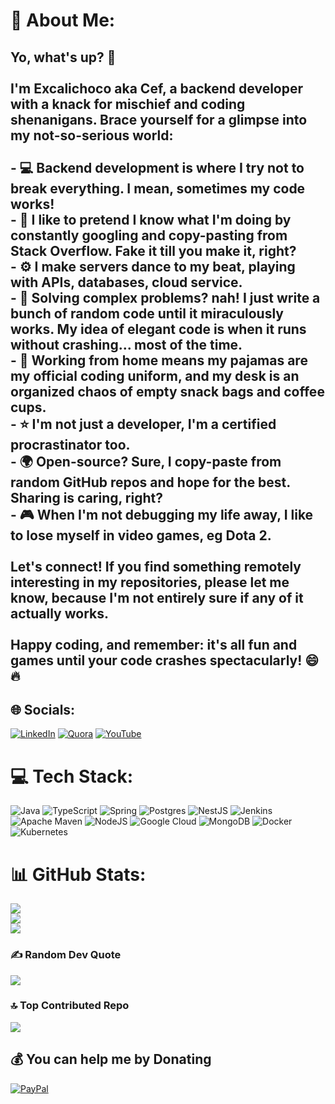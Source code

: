 # 💫 About Me:
## Yo, what's up? 👋<br><br>I'm Excalichoco aka Cef, a backend developer with a knack for mischief and coding shenanigans. Brace yourself for a glimpse into my not-so-serious world:<br><br>- 💻 Backend development is where I try not to break everything. I mean, sometimes my code works!<br>- 🚀 I like to pretend I know what I'm doing by constantly googling and copy-pasting from Stack Overflow. Fake it till you make it, right?<br>- ⚙️ I make servers dance to my beat, playing with APIs, databases, cloud service. <br>- 🌟 Solving complex problems? nah! I just write a bunch of random code until it miraculously works. My idea of elegant code is when it runs without crashing... most of the time.<br>- 🏡 Working from home means my pajamas are my official coding uniform, and my desk is an organized chaos of empty snack bags and coffee cups.<br>- ⭐️ I'm not just a developer, I'm a certified procrastinator too. <br>- 🌍 Open-source? Sure, I copy-paste from random GitHub repos and hope for the best. Sharing is caring, right?<br>- 🎮 When I'm not debugging my life away, I like to lose myself in video games, eg Dota 2.<br><br>Let's connect! If you find something remotely interesting in my repositories, please let me know, because I'm not entirely sure if any of it actually works.<br><br>Happy coding, and remember: it's all fun and games until your code crashes spectacularly! 😄🔥<br>


## 🌐 Socials:
[![LinkedIn](https://img.shields.io/badge/LinkedIn-%230077B5.svg?logo=linkedin&logoColor=white)](https://linkedin.com/in/https://www.linkedin.com/in/cefriandy-simarmata-613722129/) [![Quora](https://img.shields.io/badge/Quora-%23B92B27.svg?logo=Quora&logoColor=white)](https://quora.com/profile/https://id.quora.com/profile/Doko-2) [![YouTube](https://img.shields.io/badge/YouTube-%23FF0000.svg?logo=YouTube&logoColor=white)](https://youtube.com/@@cefriandysimarmata2474) 

# 💻 Tech Stack:
![Java](https://img.shields.io/badge/java-%23ED8B00.svg?style=for-the-badge&logo=java&logoColor=white) ![TypeScript](https://img.shields.io/badge/typescript-%23007ACC.svg?style=for-the-badge&logo=typescript&logoColor=white) ![Spring](https://img.shields.io/badge/spring-%236DB33F.svg?style=for-the-badge&logo=spring&logoColor=white) ![Postgres](https://img.shields.io/badge/postgres-%23316192.svg?style=for-the-badge&logo=postgresql&logoColor=white) ![NestJS](https://img.shields.io/badge/nestjs-%23E0234E.svg?style=for-the-badge&logo=nestjs&logoColor=white) ![Jenkins](https://img.shields.io/badge/jenkins-%232C5263.svg?style=for-the-badge&logo=jenkins&logoColor=white) ![Apache Maven](https://img.shields.io/badge/Apache%20Maven-C71A36?style=for-the-badge&logo=Apache%20Maven&logoColor=white) ![NodeJS](https://img.shields.io/badge/node.js-6DA55F?style=for-the-badge&logo=node.js&logoColor=white) ![Google Cloud](https://img.shields.io/badge/Google%20Cloud-%234285F4.svg?style=for-the-badge&logo=google-cloud&logoColor=white) ![MongoDB](https://img.shields.io/badge/MongoDB-%234ea94b.svg?style=for-the-badge&logo=mongodb&logoColor=white) ![Docker](https://img.shields.io/badge/docker-%230db7ed.svg?style=for-the-badge&logo=docker&logoColor=white) ![Kubernetes](https://img.shields.io/badge/kubernetes-%23326ce5.svg?style=for-the-badge&logo=kubernetes&logoColor=white)
# 📊 GitHub Stats:
![](https://github-readme-stats.vercel.app/api?username=cefriandy&theme=tokyonight&hide_border=true&include_all_commits=false&count_private=false)<br/>
![](https://github-readme-streak-stats.herokuapp.com/?user=cefriandy&theme=tokyonight&hide_border=true)<br/>
![](https://github-readme-stats.vercel.app/api/top-langs/?username=cefriandy&theme=tokyonight&hide_border=true&include_all_commits=false&count_private=false&layout=compact)

### ✍️ Random Dev Quote
![](https://quotes-github-readme.vercel.app/api?type=horizontal&theme=radical)

### 🔝 Top Contributed Repo
![](https://github-contributor-stats.vercel.app/api?username=cefriandy&limit=5&theme=dark&combine_all_yearly_contributions=true)

## 💰 You can help me by Donating
  [![PayPal](https://img.shields.io/badge/PayPal-00457C?style=for-the-badge&logo=paypal&logoColor=white)](https://paypal.me/paypal.me/cefriandy) 

  
<!-- Proudly created with GPRM ( https://gprm.itsvg.in ) -->
